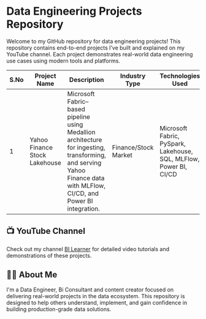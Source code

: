 # Data Engineering Projects Repository

Welcome to my GitHub repository for data engineering projects! This repository contains end-to-end projects I’ve built and explained on my YouTube channel. Each project demonstrates real-world data engineering use cases using modern tools and platforms.

| S.No | Project Name               | Description                                                                                             | Industry Type      | Technologies Used                                                       | Level    | Repo Link                                                                                      |
|------|----------------------------|---------------------------------------------------------------------------------------------------------|--------------------|---------------------------------------------------------------------------|----------|------------------------------------------------------------------------------------------------|
| 1    | Yahoo Finance Stock Lakehouse | Microsoft Fabric–based pipeline using Medallion architecture for ingesting, transforming, and serving Yahoo Finance data with MLFlow, CI/CD, and Power BI integration. | Finance/Stock Market | Microsoft Fabric, PySpark, Lakehouse, SQL, MLFlow, Power BI, CI/CD         | Advanced | [...](https://github.com/bitoollearner/de-project-BI-Learner/tree/main/yahoo-finance) |

## 📺 YouTube Channel

Check out my channel [BI Learner](https://www.youtube.com/@bilearner) for detailed video tutorials and demonstrations of these projects.

## 🙋‍♂️ About Me

I'm a Data Engineer, Bi Consultant and content creator focused on delivering real-world projects in the data ecosystem. This repository is designed to help others understand, implement, and gain confidence in building production-grade data solutions.
